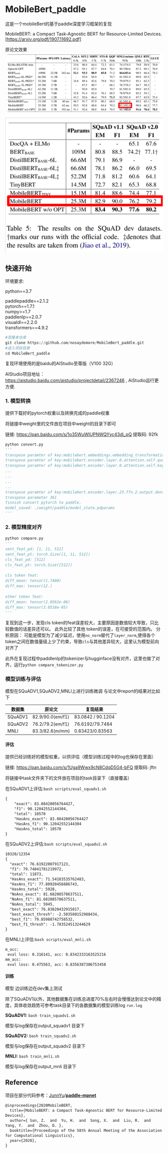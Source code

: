 # MobileBert_paddle
这是一个mobileBert的基于paddle深度学习框架的复现

MobileBERT: a Compact Task-Agnostic BERT for Resource-Limited Devices.
[https://arxiv.org/pdf/1907.11692.pdf]

原论文效果
![glue](img/mobilebert_glue.png)
![squad](img/mobilebert_squad.png)

## 快速开始
环境要求:

python==3.7

paddlepaddle==2.1.2\
pytorch==1.7.1\
numpy>=1.7\
paddlenlp==2.0.7\
visualdl==2.2.0\
transformers==4.9.2

```python
#克隆本仓库
git clone https://github.com/nosaydomore/MobileBert_paddle.git
#进入项目目录
cd MobileBert_paddle
```

复现环境使用的是baidu的AIStudio至尊版（V100 32G）

AIStudio项目地址：https://aistudio.baidu.com/aistudio/projectdetail/2367246 , AiStudio运行更方便.

### 1. 模型转换

提供下载好的pytorch权重以及转换完成的paddle权重

将链接中weight里的文件放在项目中weight的目录下即可

链接: https://pan.baidu.com/s/1o35WuWIUPNWQYyc43dj_pQ 提取码: 92fk

```python
python convert.py
'''
transpose paramter of key:mobilebert.embeddings.embedding_transformation.weight
transpose paramter of key:mobilebert.encoder.layer.0.attention.self.query.weight
transpose paramter of key:mobilebert.encoder.layer.0.attention.self.key.weight
...
...
...
...
transpose paramter of key:mobilebert.encoder.layer.23.ffn.2.output.dense.weight
transpose parameter 361
finnish convert pytorch to paddle.
model_saved: ./weight/paddle/model_state.pdparams
'''

```

### 2. 模型精度对齐

```python
python compare.py
'''
sent_feat_pd: [1, 11, 512]
sent_feat_pt: torch.Size([1, 11, 512])
cls_feat_pd: [512]
cls_feat_pt: torch.Size([512])

cls token feat:
diff_mean: tensor(1.7400)
diff_max: tensor(12.)

other token feat:
diff_mean: tensor(2.8562e-06)
diff_max: tensor(3.0518e-05)
'''
```
复现到这一步，发现cls token的feat误差较大，主要原因是数值较大导致，只比较数值的话差异还可以。
此外比较了其他 token的误差，在可接受的范围内。
分析原因：
可能是模型为了减少延迟，使用`no_norm`替代了`layer_norm`,使得各个token之间在数值量级上少了约束，导致`cls`与其他差异较大，这里认为模型前向对齐了

此外在复现过程中paddlenlp的tokenizer与hugginface没有对齐，这里也做了对齐，运行`python compare_tokenizer.py`

### 模型训练与评估

模型在SQuADV1,SQuADV2,MNLI上进行训练微调
与论文中report的结果对比如下

| 数据集  | 原论文           | 复现结果          |
| ------- | ---------------- | ----------------- |
| SQuADV1 | 82.9/90.0(em/f1) | 83.0842 / 90.1204 |
| SQuADV2 | 76.2/79.2(em/f1) | 76.6192/79.7484   |
| MNLI    | 83.3/82.6(m/mm)  | 0.83423/0.83563   |


#### 评估

提供已经训练好的模型权重，以供评估（模型训练过程中的log也保存在里面）

链接: https://pan.baidu.com/s/1Uga9Wwx9cN8CdqD5G4-bFQ 提取码: jftn 

将链接中task文件夹下的文件放在项目的task目录下（直接覆盖）

在SQuADV1上评估:`bash scripts/eval_squadv1.sh`

```
{
    "exact": 83.08420056764427,
    "f1": 90.12042552144304,
    "total": 10570
    "HasAns_exact": 83.08420056764427
    "HasAns_f1": 90.12042552144304
    "HasAns_total": 10570
}
```

在SQuADV2上评估:`bash scripts/eval_squadv2.sh`

```
10320/12354
{
  "exact": 76.61922007917123,
  "f1": 79.74841781219972,
  "total": 11873,
  "HasAns_exact": 71.54183535762483,
  "HasAns_f1": 77.80920456886743,
  "HasAns_total": 5928,
  "NoAns_exact": 81.68208578637511,
  "NoAns_f1": 81.68208578637511,
  "NoAns_total": 5945,
  "best_exact": 76.83820432915017,
  "best_exact_thresh": -2.503580152988434,
  "best_f1": 79.85988742758532,
  "best_f1_thresh": -1.783524513244629
}
```

在MNLI上评估:`bash scripts/eval_mnli.sh`

```
m_acc:
 eval loss: 0.316141, acc: 0.8342333163525216 
mm_acc:
 eval loss: 0.475563, acc: 0.8356387306753458
```

#### 训练

模型 边训练边在dev集上测试

除了SQuADV1以外，其他数据集在训练总进度70%左右时会慢慢达到论文中的精度，具体收敛趋势可参考task目录下的各数据集的模型训练log `run.log`

**SQuADV1:** 
`bash train_squadv1.sh`

模型与log保存在output_squadv1 目录下

**SQuADV2:** 
`bash train_squadv2.sh`

模型与log保存在output_squadv2 目录下

**MNLI:**
`bash train_mnli.sh`

模型与log保存在output_mnli 目录下



## Reference

项目在部分代码参考：[JunnYu](https://github.com/JunnYu)/**[paddle-mpnet](https://github.com/JunnYu/paddle-mpnet)**


```
@inproceedings{2020MobileBERT,
  title={MobileBERT: a Compact Task-Agnostic BERT for Resource-Limited Devices},
  author={ Sun, Z.  and  Yu, H.  and  Song, X.  and  Liu, R.  and  Yang, Y.  and  Zhou, D. },
  booktitle={Proceedings of the 58th Annual Meeting of the Association for Computational Linguistics},
  year={2020},
}
```